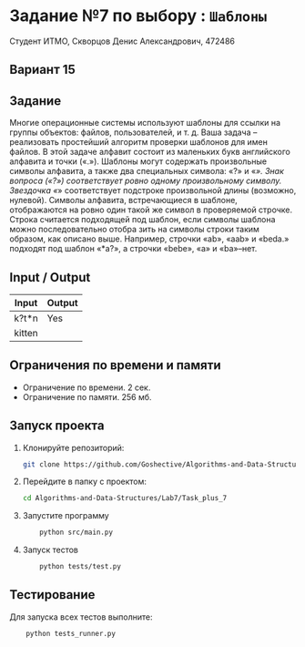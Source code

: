 # Задание №7 по выбору : `Шаблоны`
Студент ИТМО,  Скворцов Денис Александрович, 472486

## Вариант 15

## Задание 
Многие операционные системы используют шаблоны для ссылки на группы
объектов: файлов, пользователей, и т. д. Ваша задача – реализовать простейший
алгоритм проверки шаблонов для имен файлов.
В этой задаче алфавит состоит из маленьких букв английского алфавита и точки («.»). 
Шаблоны могут содержать произвольные символы алфавита, а также два
специальных символа: «?» и «*». Знак вопроса («?») соответствует ровно одному
произвольному символу. Звездочка «*» соответствует подстроке произвольной
длины (возможно, нулевой). Символы алфавита, встречающиеся в шаблоне, отображаются 
на ровно один такой же символ в проверяемой строчке. Строка считается
подходящей под шаблон, если символы шаблона можно последовательно отобра
зить на символы строки таким образом, как описано выше. Например, строчки
«ab», «aab» и «beda.» подходят под шаблон «*a?», а строчки «bebe», «а» и «ba»–нет.

## Input / Output 

| Input    | Output |
|----------|----------|
|k?t*n     |  Yes     |
|kitten    |          |

## Ограничения по времени и памяти

- Ограничение по времени. 2 сек.
- Ограничение по памяти. 256 мб.


## Запуск проекта
1. Клонируйте репозиторий:
   ```bash
   git clone https://github.com/Goshective/Algorithms-and-Data-Structures
   ```
2. Перейдите в папку с проектом:
   ```bash
   cd Algorithms-and-Data-Structures/Lab7/Task_plus_7
   ```

3. Запустите программу
    ```bash
        python src/main.py
    ```

4. Запуск тестов
    ```bash
        python tests/test.py
    ```

## Тестирование
Для запуска всех тестов выполните:
```bash
    python tests_runner.py
```